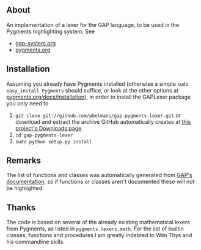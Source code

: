 About
-----

An implementation of a lexer for the GAP language, to be used in the Pygments highlighting system. See

* [gap-system.org](http://gap-system.org)
* [pygments.org](http://pygments.org)

Installation
------------

Assuming you already have Pygments installed (otherwise a simple `sudo easy_install Pygments` should suffice, or look at the other options at [pygments.org/docs/installation](http://pygments.org/docs/installation/)), in order to install the GAPLexer package you only need to

1. `git clone git://github.com/pbelmans/gap-pygments-lexer.git` or download and extract the archive GitHub automatically creates at [this project's Downloads page](https://github.com/pbelmans/gap-pygments-lexer/downloads)
1. `cd gap-pygments-lexer`
1. `sudo python setup.py install`


Remarks
-------

The list of functions and classes was automatically generated from [GAP's documentation](http://www.gap-system.org/Manuals/doc/htm/ref/chapters.htm), so if functions or classes aren't documented these will not be highlighted.

Thanks
------

The code is based on several of the already existing mathematical lexers from Pygments, as listed in `pygments.lexers.math`. For the list of builtin classes, functions and procedures I am greatly indebted to Wim Thys and his commandline skills.
